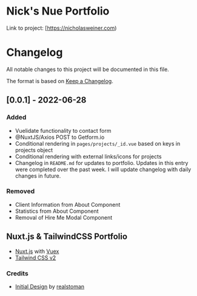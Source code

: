 # Nick's Nue Portfolio

Link to project: [https://nicholasweiner.com)

# Changelog
All notable changes to this project will be documented in this file.

The format is based on [Keep a Changelog](https://keepachangelog.com/en/1.0.0/).

## [0.0.1] - 2022-06-28
### Added
- Vuelidate functionality to contact form
- @NuxtJS/Axios POST to Getform.io
- Conditional rendering in `pages/projects/_id.vue` based on keys in projects object
- Conditional rendering with external links/icons for projects
- Changelog in `README.md` for updates to portfolio. Updates in this entry were completed over the past week. I will update changelog with daily changes in future.

### Removed
- Client Information from About Component
- Statistics from About Component
- Removal of Hire Me Modal Component


## Nuxt.js & TailwindCSS Portfolio

- [Nuxt.js](https://nuxtjs.org) with [Vuex](https://vuex.vuejs.org/)
- [Tailwind CSS v2](https://tailwindcss.com)

### Credits
- [Initial Design](https://github.com/Lawndlwd/portfolio) by [realstoman](https://github.com/realstoman)
